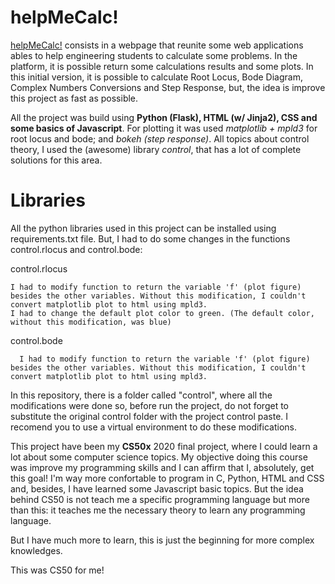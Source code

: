 

# helpMeCalc!

[helpMeCalc!](http://helpmecalc.herokuapp.com/) consists in a webpage that reunite some web applications ables to help engineering students to calculate some problems. In the platform, it is possible return some calculations results and some plots. In this initial version, it is possible to calculate Root Locus, Bode Diagram, Complex Numbers Conversions and Step Response, but, the idea is improve this project as fast as possible.

All the project was build using **Python (Flask), HTML (w/ Jinja2), CSS and some basics of Javascript**. For plotting it was used *matplotlib + mpld3* for root locus and bode; and *bokeh (step response)*. All topics about control theory, I used the (awesome) library *control*, that has a lot of complete solutions for this area.

# Libraries

All the python libraries used in this project can be installed using requirements.txt file. But, I had to do some changes in the functions control.rlocus and control.bode:

control.rlocus

    I had to modify function to return the variable 'f' (plot figure) besides the other variables. Without this modification, I couldn't convert matplotlib plot to html using mpld3.
    I had to change the default plot color to green. (The default color, without this modification, was blue)

control.bode

      I had to modify function to return the variable 'f' (plot figure) besides the other variables. Without this modification, I couldn't convert matplotlib plot to html using mpld3.

In this repository, there is a folder called "control", where all the modifications were done so, before run the project, do not forget to substitute the original control folder with the project control paste. I recomend you to use a virtual environment to do these modifications.

This project have been my **CS50x** 2020 final project, where I could learn a lot about some computer science topics. My objective doing this course was improve my programming skills and I can affirm that I, absolutely, get this goal! I'm way more confortable to program in C, Python, HTML and CSS and, besides, I have learned some Javascript basic topics. But the idea behind CS50 is not teach me a specific programming language but more than this: it teaches me the necessary theory to learn any programming language.

But I have much more to learn, this is just the beginning for more complex knowledges.

This was CS50 for me!
